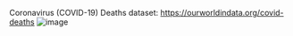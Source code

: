 Coronavirus (COVID-19) Deaths dataset: https://ourworldindata.org/covid-deaths
![image](https://user-images.githubusercontent.com/87238365/168844887-ca3e5bb0-e067-4168-83ea-32f7ea3304a0.png)
